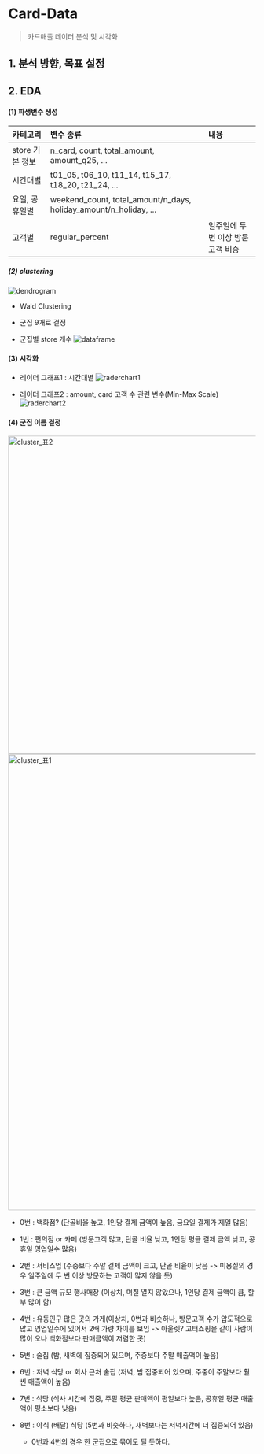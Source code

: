 # Card-Data
> 카드매출 데이터 분석 및 시각화

## 1. 분석 방향, 목표 설정
## 2. EDA
#### (1) 파생변수 생성


|카테고리 | 변수 종류 | 내용 |
|:---|:----|:----|
|store 기본 정보 | n_card, count, total_amount, amount_q25, ... |  |
|시간대별 | t01_05,	t06_10,	t11_14,	t15_17,	t18_20,	t21_24, ...	 |  |
|요일, 공휴일별 | weekend_count, total_amount/n_days, holiday_amount/n_holiday, ... |  |
|고객별 | regular_percent | 일주일에 두번 이상 방문 고객 비중|










##### (2) clustering
![dendrogram](https://user-images.githubusercontent.com/44764167/107139647-40362800-6960-11eb-9b70-93fe40b8aefb.png)

- Wald Clustering
- 군집 9개로 결정

- 군집별 store 개수
![dataframe](https://user-images.githubusercontent.com/44764167/107139646-3f9d9180-6960-11eb-9906-a8f00d773d73.JPG)


#### (3) 시각화
- 레이더 그래프1 : 시간대별
![raderchart1](https://user-images.githubusercontent.com/44764167/107139644-3dd3ce00-6960-11eb-9464-fce9fecdf8d9.png)


- 레이더 그래프2 : amount, card 고객 수 관련 변수(Min-Max Scale)
![raderchart2](https://user-images.githubusercontent.com/44764167/107139645-3f04fb00-6960-11eb-9342-6dd9be6e4f1e.png)



#### (4) 군집 이름 결정
<img width="647" alt="cluster_표2" src="https://user-images.githubusercontent.com/44764167/107140548-17189600-6966-11eb-9444-f94ac8db0778.png">
<img width="927" alt="cluster_표1" src="https://user-images.githubusercontent.com/44764167/107140549-17b12c80-6966-11eb-92bb-730456b9ead9.png">

- 0번 : 백화점? (단골비율 높고, 1인당 결제 금액이 높음, 금요일 결제가 제일 많음)
- 1번 : 편의점 or 카페 (방문고객 많고, 단골 비율 낮고, 1인당 평균 결제 금액 낮고, 공휴일 영업일수 많음)
- 2번 : 서비스업 (주중보다 주말 결제 금액이 크고, 단골 비율이 낮음 -> 미용실의 경우 일주일에 두 번 이상 방문하는 고객이 많지 않을 듯)
- 3번 : 큰 금액 규모 행사매장 (이상치, 며칠 열지 않았으나, 1인당 결제 금액이 큼, 할부 많이 함)
- 4번 : 유동인구 많은 곳의 가게(이상치, 0번과 비슷하나, 방문고객 수가 압도적으로 많고 영업일수에 있어서 2배 가량 차이를 보임 -> 아울렛? 고터쇼핑몰 같이 사람이 많이 오나 백화점보다 판매금액이 저렴한 곳)
- 5번 : 술집 (밤, 새벽에 집중되어 있으며, 주중보다 주말 매출액이 높음)
- 6번 : 저녁 식당 or 회사 근처 술집 (저녁, 밤 집중되어 있으며, 주중이 주말보다 훨씬 매출액이 높음)
- 7번 : 식당 (식사 시간에 집중, 주말 평균 판매액이 평일보다 높음, 공휴일 평균 매출액이 평소보다 낮음)
- 8번 : 야식 (배달) 식당 (5번과 비슷하나, 새벽보다는 저녁시간에 더 집중되어 있음)


  - 0번과 4번의 경우 한 군집으로 묶어도 될 듯하다.
